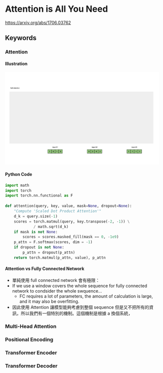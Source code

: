 # Attention is All You Need
https://arxiv.org/abs/1706.03762

## Keywords
### Attention
#### Illustration
![self-attention](self-attention.gif)
#### Python Code
```python
import math
import torch
import torch.nn.functional as F

def attention(query, key, value, mask=None, dropout=None):
    "Compute 'Scaled Dot Product Attention'"
    d_k = query.size(-1)
    scores = torch.matmul(query, key.transpose(-2, -1)) \
             / math.sqrt(d_k)
    if mask is not None:
        scores = scores.masked_fill(mask == 0, -1e9)
    p_attn = F.softmax(scores, dim = -1)
    if dropout is not None:
        p_attn = dropout(p_attn)
    return torch.matmul(p_attn, value), p_attn
```
#### Attention vs Fully Connected Network
- 單純使用 full connected network 會有極限：
- If we use a window covers the whole sequence for fully connected network to condsider the whole swquence...
    - FC requires a lot of parameters, the amount of calculation is large, and it may also be overfitting.
- 因此使用 Attention 讓模型能夠考慮到整個 sequence 但是又不把所有的資訊，所以我們有一個特別的機制。這個機制是根據 a 換個系統，
### Multi-Head Attention
### Positional Encoding
### Transformer Encoder
### Transformer Decoder